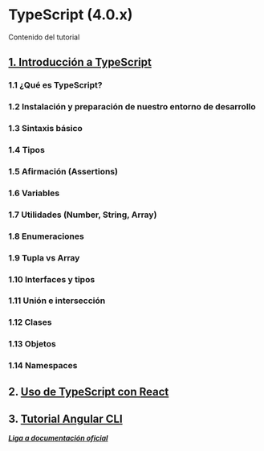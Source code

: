 # TypeScript (4.0.x) 

Contenido del tutorial
## [1. Introducción a TypeScript](./modulo01.md)
### 1.1 ¿Qué es TypeScript?
### 1.2 Instalación y preparación de nuestro entorno de desarrollo
### 1.3 Sintaxis básico
### 1.4 Tipos
### 1.5 Afirmación (Assertions)
### 1.6 Variables
### 1.7 Utilidades (Number, String, Array)
### 1.8 Enumeraciones
### 1.9 Tupla vs Array
### 1.10 Interfaces y tipos
### 1.11 Unión e intersección
### 1.12 Clases
### 1.13 Objetos
### 1.14 Namespaces

## 2. [Uso de TypeScript con React](./modulo02.md)

## 3. [Tutorial Angular CLI](../../angular/docs/temario.md)

[***Liga a documentación oficial***](https://www.typescriptlang.org/docs/handbook/intro.html)

